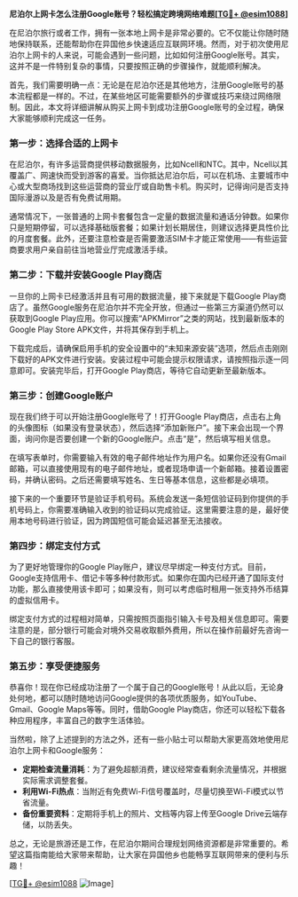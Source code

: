 **尼泊尔上网卡怎么注册Google账号？轻松搞定跨境网络难题[[TG💪+ @esim1088](https://t.me/s/esim1088)]**

在尼泊尔旅行或者工作，拥有一张本地上网卡是非常必要的。它不仅能让你随时随地保持联系，还能帮助你在异国他乡快速适应互联网环境。然而，对于初次使用尼泊尔上网卡的人来说，可能会遇到一些问题，比如如何注册Google账号。其实，这并不是一件特别复杂的事情，只要按照正确的步骤操作，就能顺利解决。

首先，我们需要明确一点：无论是在尼泊尔还是其他地方，注册Google账号的基本流程都是一样的。不过，在某些地区可能需要额外的步骤或技巧来绕过网络限制。因此，本文将详细讲解从购买上网卡到成功注册Google账号的全过程，确保大家能够顺利完成这一任务。

### 第一步：选择合适的上网卡

在尼泊尔，有许多运营商提供移动数据服务，比如Ncell和NTC。其中，Ncell以其覆盖广、网速快而受到游客的喜爱。当你抵达尼泊尔后，可以在机场、主要城市中心或大型商场找到这些运营商的营业厅或自助售卡机。购买时，记得询问是否支持国际漫游以及是否有免费试用期。

通常情况下，一张普通的上网卡套餐包含一定量的数据流量和通话分钟数。如果你只是短期停留，可以选择基础版套餐；如果计划长期居住，则建议选择更具性价比的月度套餐。此外，还要注意检查是否需要激活SIM卡才能正常使用——有些运营商要求用户亲自前往当地营业厅完成激活手续。

### 第二步：下载并安装Google Play商店

一旦你的上网卡已经激活并且有可用的数据流量，接下来就是下载Google Play商店了。虽然Google服务在尼泊尔并不完全开放，但通过一些第三方渠道仍然可以获取到Google Play应用。你可以搜索“APKMirror”之类的网站，找到最新版本的Google Play Store APK文件，并将其保存到手机上。

下载完成后，请确保启用手机的安全设置中的“未知来源安装”选项，然后点击刚刚下载好的APK文件进行安装。安装过程中可能会提示权限请求，请按照指示逐一同意即可。安装完毕后，打开Google Play商店，等待它自动更新至最新版本。

### 第三步：创建Google账户

现在我们终于可以开始注册Google账号了！打开Google Play商店，点击右上角的头像图标（如果没有登录状态），然后选择“添加新账户”。接下来会出现一个界面，询问你是否要创建一个新的Google账户。点击“是”，然后填写相关信息。

在填写表单时，你需要输入有效的电子邮件地址作为用户名。如果你还没有Gmail邮箱，可以直接使用现有的电子邮件地址，或者现场申请一个新邮箱。接着设置密码，并确认密码。之后还需要填写姓名、生日等基本信息，这些都是必填项。

接下来的一个重要环节是验证手机号码。系统会发送一条短信验证码到你提供的手机号码上，你需要准确输入收到的验证码以完成验证。这里需要注意的是，最好使用本地号码进行验证，因为跨国短信可能会延迟甚至无法接收。

### 第四步：绑定支付方式

为了更好地管理你的Google Play账户，建议尽早绑定一种支付方式。目前，Google支持信用卡、借记卡等多种付款形式。如果你在国内已经开通了国际支付功能，那么直接使用该卡即可；如果没有，则可以考虑临时租用一张支持外币结算的虚拟信用卡。

绑定支付方式的过程相对简单，只需按照页面指引输入卡号及相关信息即可。需要注意的是，部分银行可能会对境外交易收取额外费用，所以在操作前最好先咨询一下自己的银行客服。

### 第五步：享受便捷服务

恭喜你！现在你已经成功注册了一个属于自己的Google账号！从此以后，无论身处何地，都可以随时随地访问Google提供的各项优质服务，如YouTube、Gmail、Google Maps等等。同时，借助Google Play商店，你还可以轻松下载各种应用程序，丰富自己的数字生活体验。

当然啦，除了上述提到的方法之外，还有一些小贴士可以帮助大家更高效地使用尼泊尔上网卡和Google服务：

- **定期检查流量消耗**：为了避免超额消费，建议经常查看剩余流量情况，并根据实际需求调整套餐。
- **利用Wi-Fi热点**：当附近有免费Wi-Fi信号覆盖时，尽量切换至Wi-Fi模式以节省流量。
- **备份重要资料**：定期将手机上的照片、文档等内容上传至Google Drive云端存储，以防丢失。

总之，无论是旅游还是工作，在尼泊尔期间合理规划网络资源都是非常重要的。希望这篇指南能给大家带来帮助，让大家在异国他乡也能畅享互联网带来的便利与乐趣！

[[TG💪+ @esim1088](https://t.me/s/esim1088) ![Image](https://i.postimg.cc/4NQfJmqS/Snipaste-2025-05-13-00-14-12.png)]